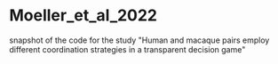 # Moeller_et_al_2022
snapshot of the code for the study "Human and macaque pairs employ different coordination strategies in a transparent decision game"

